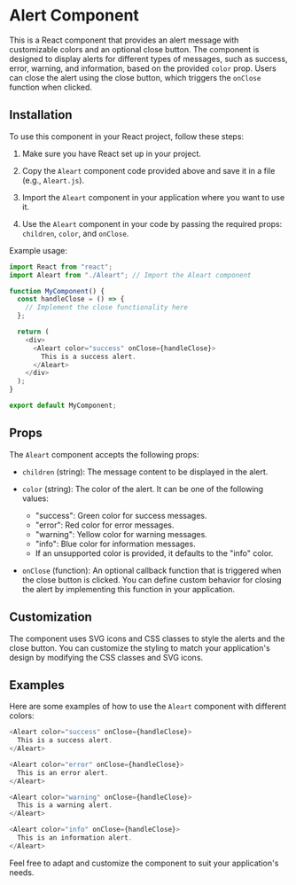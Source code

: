 # Alert Component

This is a React component that provides an alert message with customizable colors and an optional close button. The component is designed to display alerts for different types of messages, such as success, error, warning, and information, based on the provided `color` prop. Users can close the alert using the close button, which triggers the `onClose` function when clicked.

## Installation

To use this component in your React project, follow these steps:

1. Make sure you have React set up in your project.

2. Copy the `Aleart` component code provided above and save it in a file (e.g., `Aleart.js`).

3. Import the `Aleart` component in your application where you want to use it.

4. Use the `Aleart` component in your code by passing the required props: `children`, `color`, and `onClose`.

Example usage:

```javascript
import React from "react";
import Aleart from "./Aleart"; // Import the Aleart component

function MyComponent() {
  const handleClose = () => {
    // Implement the close functionality here
  };

  return (
    <div>
      <Aleart color="success" onClose={handleClose}>
        This is a success alert.
      </Aleart>
    </div>
  );
}

export default MyComponent;
```

## Props

The `Aleart` component accepts the following props:

- `children` (string): The message content to be displayed in the alert.

- `color` (string): The color of the alert. It can be one of the following values:
  - "success": Green color for success messages.
  - "error": Red color for error messages.
  - "warning": Yellow color for warning messages.
  - "info": Blue color for information messages.
  - If an unsupported color is provided, it defaults to the "info" color.

- `onClose` (function): An optional callback function that is triggered when the close button is clicked. You can define custom behavior for closing the alert by implementing this function in your application.

## Customization

The component uses SVG icons and CSS classes to style the alerts and the close button. You can customize the styling to match your application's design by modifying the CSS classes and SVG icons.

## Examples

Here are some examples of how to use the `Aleart` component with different colors:

```javascript
<Aleart color="success" onClose={handleClose}>
  This is a success alert.
</Aleart>

<Aleart color="error" onClose={handleClose}>
  This is an error alert.
</Aleart>

<Aleart color="warning" onClose={handleClose}>
  This is a warning alert.
</Aleart>

<Aleart color="info" onClose={handleClose}>
  This is an information alert.
</Aleart>
```

Feel free to adapt and customize the component to suit your application's needs.